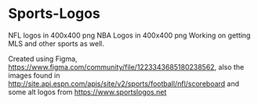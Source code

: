# Sports-Logos
NFL logos in 400x400 png
NBA  Logos in 400x400 png
Working on getting MLS and other sports as well. 

Created using Figma, https://www.figma.com/community/file/1223343685180238562, also the images found in http://site.api.espn.com/apis/site/v2/sports/football/nfl/scoreboard and some alt logos from https://www.sportslogos.net

